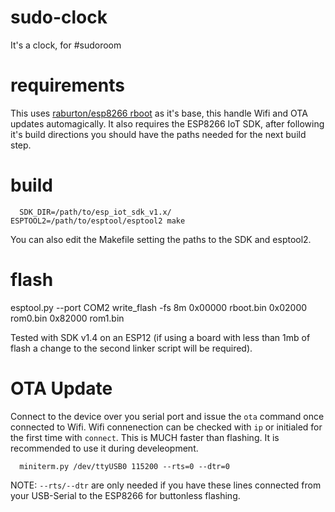 # sudo-clock
It's a clock, for #sudoroom

# requirements
This uses [raburton/esp8266 rboot](https://github.com/raburton/esp8266/tree/master/rboot) as it's base,
this handle Wifi and OTA updates automagically. It also requires the ESP8266 IoT SDK, after following
it's build directions you should have the paths needed for the next build step.


# build
```
  SDK_DIR=/path/to/esp_iot_sdk_v1.x/ ESPTOOL2=/path/to/esptool/esptool2 make
```

You can also edit the Makefile setting the paths to the SDK and esptool2.

# flash
  esptool.py --port COM2 write_flash -fs 8m 0x00000 rboot.bin 0x02000 rom0.bin 0x82000 rom1.bin

Tested with SDK v1.4 on an ESP12 (if using a board with less than 1mb of flash
a change to the second linker script will be required).

# OTA Update
Connect to the device over you serial port and issue the `ota` command once connected to Wifi.
Wifi connenection can be checked with `ip` or initialed for the first time with `connect`.
This is MUCH faster than flashing. It is recommended to use it during develeopment.

```
  miniterm.py /dev/ttyUSB0 115200 --rts=0 --dtr=0
```

NOTE: `--rts/--dtr` are only needed if you have these lines connected from your USB-Serial to
the ESP8266 for buttonless flashing.
